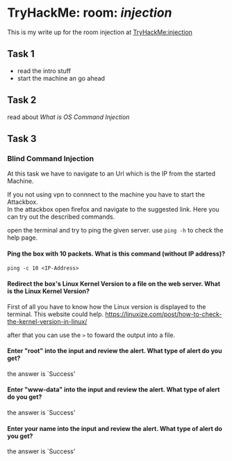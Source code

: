 # TryHackMe: room: *injection*

This is my write up for the room injection at [TryHackMe:injection]( https://tryhackme.com/room/injection)

## Task 1 
- read the intro stuff
- start the machine an go ahead

## Task 2
read about *What is OS Command Injection*

## Task 3

### Blind Command Injection

At this task we have to navigate to an Url which is the IP from the started Machine. 

If you not using vpn to connnect to the machine you have to start the Attackbox.  
In the attackbox open firefox and navigate to the suggested link. 
Here you can try out the described commands. 

open the terminal and try to ping the given server.
use `ping -h` to check the help page. 

#### Ping the box with 10 packets. What is this command (without IP address)?
`ping -c 10 <IP-Address>`

#### Redirect the box's Linux Kernel Version to a file on the web server.  What is the Linux Kernel Version?
First of all you have to know how the Linux version is displayed to the terminal.
This website could help. https://linuxize.com/post/how-to-check-the-kernel-version-in-linux/

after that you can use the `>` to foward the output into a file.



#### Enter "root" into the input and review the alert.  What type of alert do you get?
the answer is `Success'

#### Enter "www-data" into the input and review the alert.  What type of alert do you get?
the answer is `Success'

#### Enter your name into the input and review the alert.  What type of alert do you get?
the answer is `Success'



